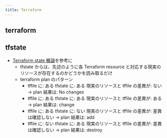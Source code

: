 ```yaml
---
title: Terraform
---
```


## terraform

## tfstate
* [Terraform state 概論](https://chroju.github.io/blog/2019/12/13/terraform_state_introduction/)を参考に
  * tfstate からは、先述のように各 Terraform resource と対応する現実のリソースが存在するのかどうかを読み取るだけ
  * terraform plan のパターン
    * tffile に: ある tfstate に: ある 現実のリソースと tffile の差異が: ない -> plan 結果は: No changes
    * tffile に: ある tfstate に: ある 現実のリソースと tffile の差異が: ある -> plan 結果は: change
    * tffile に: ある tfstate に: ない 現実のリソースと tffile の差異が: 差異は確認しない -> plan 結果は: add
    * tffile に: ない tfstate に: ある 現実のリソースと tffile の差異が: 差異は確認しない -> plan 結果は: destroy
